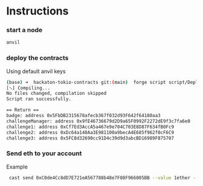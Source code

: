 # Instructions

### start a node
```sh
anvil
```

### deploy the contracts

Using default anvil keys

```sh
(base) ➜  hackaton-tokio-contracts git:(main)  forge script script/Deploy.s.sol --rpc-url http://127.0.0.1:8545 --private-key=0xac0974bec39a17e36ba4a6b4d238ff944bacb478cbed5efcae784d7bf4f2ff80 --broadcast
[⠢] Compiling...
No files changed, compilation skipped
Script ran successfully.

== Return ==
badge: address 0x5FbDB2315678afecb367f032d93F642f64180aa3
challengeManager: address 0x9fE46736679d2D9a65F0992F2272dE9f3c7fa6e0
challenge1: address 0xCf7Ed3AccA5a467e9e704C703E8D87F634fB0Fc9
challenge2: address 0xDc64a140Aa3E981100a9becA4E685f962f0cF6C9
challenge3: address 0x5FC8d32690cc91D4c39d9d3abcBD16989F875707

```

### Send eth to your account

Example
```sh
 cast send 0xC0de4Cc8dD7E721eA567788b48e7F08F966005BB --value 1ether --rpc-url http://127.0.0.1:8545 --private-key=0xac0974bec39a17e36ba4a6b4d238ff944bacb478cbed5efcae784d7bf4f2ff80
```